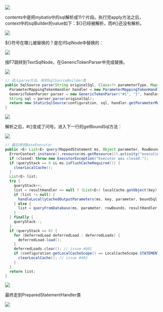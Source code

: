 ![](D:\abc\giteeCode\java-note\2022-05-07-16-12-22-1651911072(1).jpg)

contents中是把mybatis中的sql解析成11个片段。执行完apply方法之后，context中的sqlBuilder的value如下：${}已经被解析，而#{}还没有解析。

![](D:\abc\giteeCode\java-note\2022-05-07-16-15-32-image.png)

${}符号在哪儿被替换的？是在IfSqlNode中替换的：

![](D:\abc\giteeCode\java-note\2022-05-07-18-30-17-image.png)

按F7跳转到TextSqlNode，在GenericTokenParser中完成替换。

![](D:\abc\giteeCode\java-note\2022-05-07-18-32-00-image.png)

```java
// 进入parse方法，来到SqlSourceBuilder类
public SqlSource parse(String originalSql, Class<?> parameterType, Map<String, Object> additionalParameters) {
  ParameterMappingTokenHandler handler = new ParameterMappingTokenHandler(configuration, parameterType, additionalParameters);
  GenericTokenParser parser = new GenericTokenParser("#{", "}", handler);
  String sql = parser.parse(originalSql);
  return new StaticSqlSource(configuration, sql, handler.getParameterMappings());
}
```

![](D:\abc\giteeCode\java-note\2022-05-07-16-23-17-image.png)

解析之后，#{}变成了问号。进入下一行的getBoundSql方法：

![](D:\abc\giteeCode\java-note\2022-05-07-16-26-05-image.png)

```java
// 最后来到BaseExecutor
public <E> List<E> query(MappedStatement ms, Object parameter, RowBounds rowBounds, ResultHandler resultHandler, CacheKey key, BoundSql boundSql) throws SQLException {
  ErrorContext.instance().resource(ms.getResource()).activity("executing a query").object(ms.getId());
  if (closed) throw new ExecutorException("Executor was closed.");
  if (queryStack == 0 && ms.isFlushCacheRequired()) {
    clearLocalCache();
  }
  List<E> list;
  try {
    queryStack++;
    list = resultHandler == null ? (List<E>) localCache.getObject(key) : null;
    if (list != null) {
      handleLocallyCachedOutputParameters(ms, key, parameter, boundSql);
    } else {
      list = queryFromDatabase(ms, parameter, rowBounds, resultHandler, key, boundSql);
    }
  } finally {
    queryStack--;
  }
  if (queryStack == 0) {
    for (DeferredLoad deferredLoad : deferredLoads) {
      deferredLoad.load();
    }
    deferredLoads.clear(); // issue #601
    if (configuration.getLocalCacheScope() == LocalCacheScope.STATEMENT) {
      clearLocalCache(); // issue #482
    }
  }
  return list;
}
```

![](D:\abc\giteeCode\java-note\2022-05-07-16-36-24-image.png)

最终走到PreparedStatementHandler类

![](D:\abc\giteeCode\java-note\2022-05-07-16-37-22-image.png)
